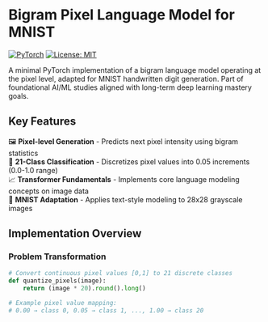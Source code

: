 # Bigram Pixel Language Model for MNIST

[![PyTorch](https://img.shields.io/badge/PyTorch-%23EE4C2C.svg?logo=PyTorch&logoColor=white)](https://pytorch.org/)
[![License: MIT](https://img.shields.io/badge/License-MIT-yellow.svg)](https://opensource.org/licenses/MIT)

A minimal PyTorch implementation of a bigram language model operating at the pixel level, adapted for MNIST handwritten digit generation. Part of foundational AI/ML studies aligned with long-term deep learning mastery goals.

## Key Features

🖼️ **Pixel-level Generation** - Predicts next pixel intensity using bigram statistics  
🔢 **21-Class Classification** - Discretizes pixel values into 0.05 increments (0.0-1.0 range)  
📈 **Transformer Fundamentals** - Implements core language modeling concepts on image data  
🧮 **MNIST Adaptation** - Applies text-style modeling to 28x28 grayscale images  

## Implementation Overview

### Problem Transformation
```python
# Convert continuous pixel values [0,1] to 21 discrete classes
def quantize_pixels(image):
    return (image * 20).round().long()

# Example pixel value mapping:
# 0.00 → class 0, 0.05 → class 1, ..., 1.00 → class 20